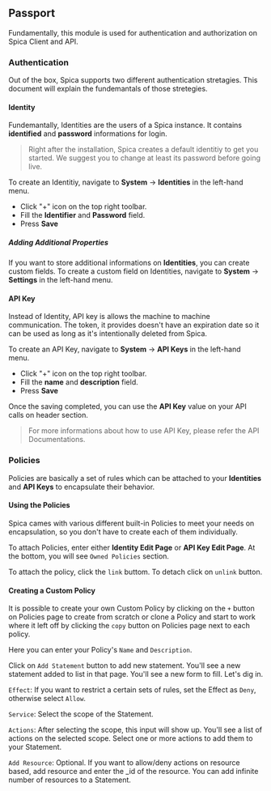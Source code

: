## Passport

Fundamentally, this module is used for authentication and authorization on Spica Client and API.

### Authentication

Out of the box, Spica supports two different authentication stretagies. This document will explain the fundemantals of those stretegies.

#### Identity

Fundemantally, Identities are the users of a Spica instance. It contains **identified** and **password** informations for login.

> Right after the installation, Spica creates a default identitiy to get you started. We suggest you to change at least its password before going live.

To create an Identitiy, navigate to **System** -> **Identities** in the left-hand menu.

- Click "+" icon on the top right toolbar.
- Fill the **Identifier** and **Password** field.
- Press **Save**

##### Adding Additional Properties

If you want to store additional informations on **Identities**, you can create custom fields. To create a custom field on Identities, navigate to **System** -> **Settings** in the left-hand menu.

#### API Key

Instead of Identity, API key is allows the machine to machine communication. The token, it provides doesn't have an expiration date so it can be used as long as it's intentionally deleted from Spica.

To create an API Key, navigate to **System** -> **API Keys** in the left-hand menu.

- Click "+" icon on the top right toolbar.
- Fill the **name** and **description** field.
- Press **Save**

Once the saving completed, you can use the **API Key** value on your API calls on header section.

> For more informations about how to use API Key, please refer the API Documentations.

<!-- #### SSO Integration -->

### Policies

Policies are basically a set of rules which can be attached to your **Identities** and **API Keys** to encapsulate their behavior.

#### Using the Policies

Spica cames with various different built-in Policies to meet your needs on encapsulation, so you don't have to create each of them individually.

To attach Policies, enter either **Identity Edit Page** or **API Key Edit Page**. At the bottom, you will see `Owned Policies` section.

To attach the policy, click the `link` buttom. To detach click on `unlink` button.

#### Creating a Custom Policy

It is possible to create your own Custom Policy by clicking on the `+` button on Policies page to create from scratch or clone a Policy and start to work where it left off by clicking the `copy` button on Policies page next to each policy.

Here you can enter your Policy's `Name` and `Description`.

Click on `Add Statement` button to add new statement. You'll see a new statement added to list in that page. You'll see a new form to fill. Let's dig in.

`Effect`: If you want to restrict a certain sets of rules, set the Effect as `Deny`, otherwise select `Allow`.

`Service`: Select the scope of the Statement.

`Actions`: After selecting the scope, this input will show up. You'll see a list of actions on the selected scope. Select one or more actions to add them to your Statement.

`Add Resource`: Optional. If you want to allow/deny actions on resource based, add resource and enter the \_id of the resource. You can add infinite number of resources to a Statement.
